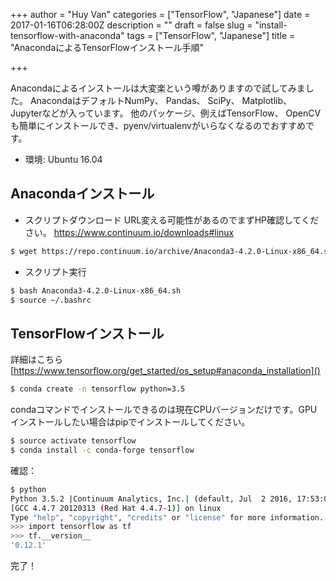 +++
author = "Huy Van"
categories = ["TensorFlow", "Japanese"]
date = 2017-01-16T06:28:00Z
description = ""
draft = false
slug = "install-tensorflow-with-anaconda"
tags = ["TensorFlow", "Japanese"]
title = "AnacondaによるTensorFlowインストール手順"

+++


Anacondaによるインストールは大変楽という噂がありますので試してみました。
AnacondaはデフォルトNumPy、 Pandas、 SciPy、 Matplotlib、 Jupyterなどが入っています。
他のパッケージ、例えばTensorFlow、 OpenCVも簡単にインストールでき、pyenv/virtualenvがいらなくなるのでおすすめです。

* 環境: Ubuntu 16.04

## Anacondaインストール
* スクリプトダウンロード
URL変える可能性があるのでまずHP確認してください。 https://www.continuum.io/downloads#linux

```bash
$ wget https://repo.continuum.io/archive/Anaconda3-4.2.0-Linux-x86_64.sh
```

* スクリプト実行

```bash
$ bash Anaconda3-4.2.0-Linux-x86_64.sh
$ source ~/.bashrc
```

## TensorFlowインストール
詳細はこちら [https://www.tensorflow.org/get_started/os_setup#anaconda_installation]()

```bash
$ conda create -n tensorflow python=3.5
```

condaコマンドでインストールできるのは現在CPUバージョンだけです。GPUインストールしたい場合はpipでインストールしてください。

```bash
$ source activate tensorflow
$ conda install -c conda-forge tensorflow
```

確認：

```bash
$ python
Python 3.5.2 |Continuum Analytics, Inc.| (default, Jul  2 2016, 17:53:06)
[GCC 4.4.7 20120313 (Red Hat 4.4.7-1)] on linux
Type "help", "copyright", "credits" or "license" for more information.
>>> import tensorflow as tf
>>> tf.__version__
'0.12.1'
```

完了！

